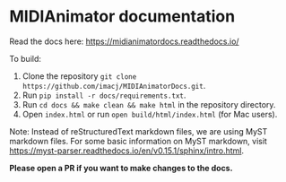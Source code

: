 # MIDIAnimator documentation

Read the docs here: https://midianimatordocs.readthedocs.io/

To build:

1. Clone the repository `git clone https://github.com/imacj/MIDIAnimatorDocs.git`.
2. Run `pip install -r docs/requirements.txt`.
3. Run `cd docs && make clean && make html` in the repository directory.
4. Open `index.html` or run `open build/html/index.html` (for Mac users).

Note: Instead of reStructuredText markdown files, we are using MyST markdown files. For some basic information on MyST markdown, visit https://myst-parser.readthedocs.io/en/v0.15.1/sphinx/intro.html.

**Please open a PR if you want to make changes to the docs.**

<!--

Useful commands:

for building (in docs dir)
make clean && make html

for opening built html
open build/html/index.html

-->
